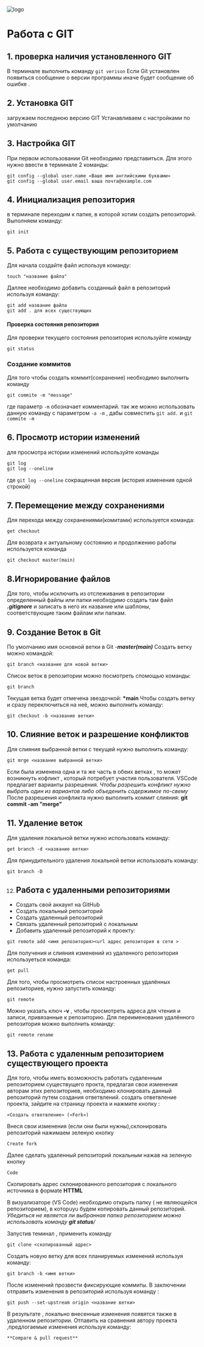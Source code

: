![logo](logo.png)

# Работа с GIT
## 1. проверка наличия установленного GIT
В терминале выполнить команду `git verison` 
Если Git установлен появиться сообщение о версии программы иначе будет сообщение об ошибке .
## 2. Установка GIT
загружаем последнюю версию GIT 
Устанавливаем с настройками по умолчанию 
## 3. Настройка GIT 
При первом использовании Git необходимо представиться.
Для этого нужно ввести в терминале 2 команды:
```
git config --global user.name «Ваше имя английскими буквами»
git config --global user.email ваша почта@example.com
```
## 4. Инициализация репозитория 
в терминале переходим к папке, в которой хотим создать репозиторий. Выполняем команду: 
```
git init
```
## 5. Работа с существующим репозиторием 
Для начала создайте файл  используя команду:
```
touch "название файла"
```
Даллее необходимо добавить созданный файл в репозиторий используя команду:
```
git add название файла 
git add . для всех существующих
```
#### Проверка состояния репозитория
Для проверки текущего состояния репозитория используйте команду 
``` 
git status 
``` 
### Создание коммитов 
Для того чтобы создать коммит(сохранение) необходимо выполнить команду 
```
git commite -m "message"
```
 где параметр `-m` обозначает комментарий.
 так же можно использовать данную команду с параметром `-a -m`
, дабы совместить `git add.` и `git commite -m`
## 6. Просмотр истории изменений 
для просмотра истории изменений используйте команды
```
git log
git log --oneline
```
где `git log --oneline` сокращенная версия (история изменения одной строкой)

## 7. Перемещение между сохранениями 

Для перехода между сохранениями(комитами) используется команда:
```
get checkout
```
Для возврата к актуальному состоянию и продолжению работы используется команда 
```
git checkout master(main)
```
## 8.Игнорирование файлов
Для того, чтобы исключить из отслеживания в репозитории определенный файлы или папки необходимо создать там файл ***.gitignore***  и записать в него их название или шаблоны, соответствующие таким файлам или папкам.

## 9. Создание Веток в Git
По умолчанию имя основной ветки в Git -***master(main)***
Создать ветку можно командой:
```
git branch <название для новой ветки>
```
Список веток в репозитории можно посмотреть спомощью команды:
```
git branch
```
Текущая ветка будет отмечена звездочкой:
**\*main**
Чтобы создать ветку и сразу переключиться на неё, можно выполнить команду:
```
git checkout -b <название ветки>
```

## 10. Слияние веток и разрешение конфликтов
Для слияния выбранной ветки с текущей нужнo выполнить команду:
```
git mrge <название выбранной ветки>
```
Если была изменена одна и та же часть в обеих ветках , то может возникнуть кофликт , который потребует участия пользователя.
VSCode предлагает варианты разрешения.
*Чтобы разрешить конфликт нужно выбрать один из вариантов либо объеденить содержимое по-свему*
После разрешения конфликта нужно выполнить коммит слияния:
**git commit -am "merge"**
 
 ## 11. Удаление веток

Для удаления локальной ветки нужно использовать команду:
```
get branch -d <название ветки>
```

Для принудительного удаления локальной ветки использовать команду:
```
git branch -D
```
12. ## **Работа с удаленными репозиториями**
+ Создать свой аккаунт на GitHub
+ Создать локальный репозиторий
+ Создать удаленный  репозиторий 
+ Связать удаленный репозиторий с локальным
+ Добавить удаленный репозиторий к проекту:
```
git remote add <имя репозитория><url адрес репозитория в сети >
```
Для получения и слияния изменений из удаленного репозитория используеться команда:
```
get pull
```
Для того, чтобы просмотреть список настроенных удалённых репозиториев, нужно запустить команду:
```
git remote
 ```
 Можно указать ключ **-v** , чтобы просмотреть адреса для чтения и записи, привязанные к репозиторию.
 Для переименования удалённого репозитория можно выполнить команду:
 ```
 git remote rename
 ```
 ## 13. Работа с удаленным репозиторием существующего проекта 

 Для того, чтобы иметь возможность работать судаленным репозиторием существущего прокта,  предлагая свои изменения авторам этих репозиториев, необходимо клонировать данный репозиторий путем создания ответвлений.
 создать ответвление проекта, зайдите на страницу проекта и нажмите кнопку :
 ```
 «Создать ответвление» («Fork»)
 ```
Внеся свои изменения (если они были нужны),склонировать репозиторий нажимаем зеленую кнопку 
```
Create fork
```
Далее сделать удаленный репозиторий локальным  нажав на зеленую
кнопку 
```
Code
```
Скопировать адрес склонированного репозитория с локального источника в формаte **HTTML**

В визуализаторе (VS Code) необходимо открыть папку ( не являющейся репозиторием), в которuyu будем копировать данный репозиторий. *Убедиться  не является ли выбранная папка репозиторием  можно использовать команду **git status**/* 

Запустив теминал , применить команду
```
git clone <скопированный адрес>
```
Создать новую ветку для всех  планируемых изменений используя команду: 
```
git branch -b <имя ветки>
```
После изменений прозвести фиксирующие коммиты.  В заключении отправить изменения в репозиторий используя команду : 
```
git push --set-upstream origin <название ветки>
```
В результате , локально внесенные  изменения  появятся также  в удаленном репозитории.
Отпавить на сравнения автору проекта ,предлогаемые изменения используя команду:
```
**Compare & pull request**
```
